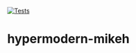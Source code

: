 [![Tests](https://github.com/MichaelHarrison87/hypermodern-mikeh/workflows/Tests/badge.svg)](https://github.com/MichaelHarrison87/hypermodern-mikeh/actions?workflow=Tests)
# hypermodern-mikeh
